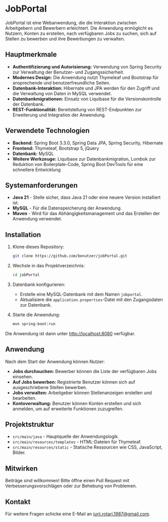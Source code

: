 # JobPortal

JobPortal ist eine Webanwendung, die die Interaktion zwischen Arbeitgebern und Bewerbern erleichtert. Die Anwendung ermöglicht es Nutzern, Konten zu erstellen, nach verfügbaren Jobs zu suchen, sich auf Stellen zu bewerben und ihre Bewerbungen zu verwalten.

## Hauptmerkmale

- **Authentifizierung und Autorisierung:** Verwendung von Spring Security zur Verwaltung der Benutzer- und Zugangssicherheit.
- **Modernes Design:** Die Anwendung nutzt Thymeleaf und Bootstrap für ansprechende und benutzerfreundliche Seiten.
- **Datenbank-Interaktion:** Hibernate und JPA werden für den Zugriff und die Verwaltung von Daten in MySQL verwendet.
- **Datenbankmigrationen:** Einsatz von Liquibase für die Versionskontrolle der Datenbank.
- **REST-Funktionalität:** Bereitstellung von REST-Endpunkten zur Erweiterung und Integration der Anwendung.

## Verwendete Technologien

- **Backend:** Spring Boot 3.3.0, Spring Data JPA, Spring Security, Hibernate
- **Frontend:** Thymeleaf, Bootstrap 5, jQuery
- **Datenbank:** MySQL
- **Weitere Werkzeuge:** Liquibase zur Datenbankmigration, Lombok zur Reduktion von Boilerplate-Code, Spring Boot DevTools für eine schnellere Entwicklung

## Systemanforderungen

- **Java 21** - Stelle sicher, dass Java 21 oder eine neuere Version installiert ist.
- **MySQL** - Für die Datenspeicherung der Anwendung.
- **Maven** - Wird für das Abhängigkeitsmanagement und das Erstellen der Anwendung verwendet.

## Installation

1. Klone dieses Repository:
    ```bash
    git clone https://github.com/benutzer/jobPortal.git
    ```
2. Wechsle in das Projektverzeichnis:
    ```bash
    cd jobPortal
    ```
3. Datenbank konfigurieren:
    - Erstelle eine MySQL-Datenbank mit dem Namen `jobportal`.
    - Aktualisiere die `application.properties`-Datei mit den Zugangsdaten zur Datenbank.

4. Starte die Anwendung:
    ```bash
    mvn spring-boot:run
    ```

Die Anwendung ist dann unter [http://localhost:8080](http://localhost:8080) verfügbar.

## Anwendung

Nach dem Start der Anwendung können Nutzer:
- **Jobs durchsuchen:** Bewerber können die Liste der verfügbaren Jobs einsehen.
- **Auf Jobs bewerben:** Registrierte Benutzer können sich auf ausgeschriebene Stellen bewerben.
- **Jobs verwalten:** Arbeitgeber können Stellenanzeigen erstellen und bearbeiten.
- **Kontoverwaltung:** Benutzer können Konten erstellen und sich anmelden, um auf erweiterte Funktionen zuzugreifen.

## Projektstruktur

- `src/main/java` - Hauptquelle der Anwendungslogik.
- `src/main/resources/templates` - HTML-Dateien für Thymeleaf.
- `src/main/resources/static` - Statische Ressourcen wie CSS, JavaScript, Bilder.

## Mitwirken

Beiträge sind willkommen! Bitte öffne einen Pull Request mit Verbesserungsvorschlägen oder zur Behebung von Problemen.

## Kontakt

Für weitere Fragen schicke eine E-Mail an iurii.rotari.1987@gmail.com.

